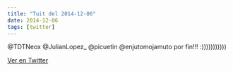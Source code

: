 ```yaml
---
title: "Tuit del 2014-12-06"
date: 2014-12-06
tags: [twitter]
---
```


@TDTNeox @JulianLopez_ @picuetin @enjutomojamuto por fin!!! :)))))))))))



[Ver en Twitter](https://twitter.com/i/web/status/541375802034909186)
